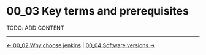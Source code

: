 # 00_03 Key terms and prerequisites
TODO: ADD CONTENT


<!-- FooterStart -->
---
[← 00_02 Why choose jenkins](../00_02_why_choose_jenkins/README.md) | [00_04 Software versions →](../00_04_software_versions/README.md)
<!-- FooterEnd -->
